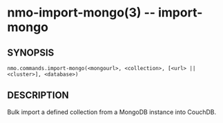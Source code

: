 nmo-import-mongo(3) -- import-mongo
==============================

## SYNOPSIS

    nmo.commands.import-mongo(<mongourl>, <collection>, [<url> || <cluster>], <database>)


## DESCRIPTION

Bulk import a defined collection from a MongoDB instance into CouchDB.
